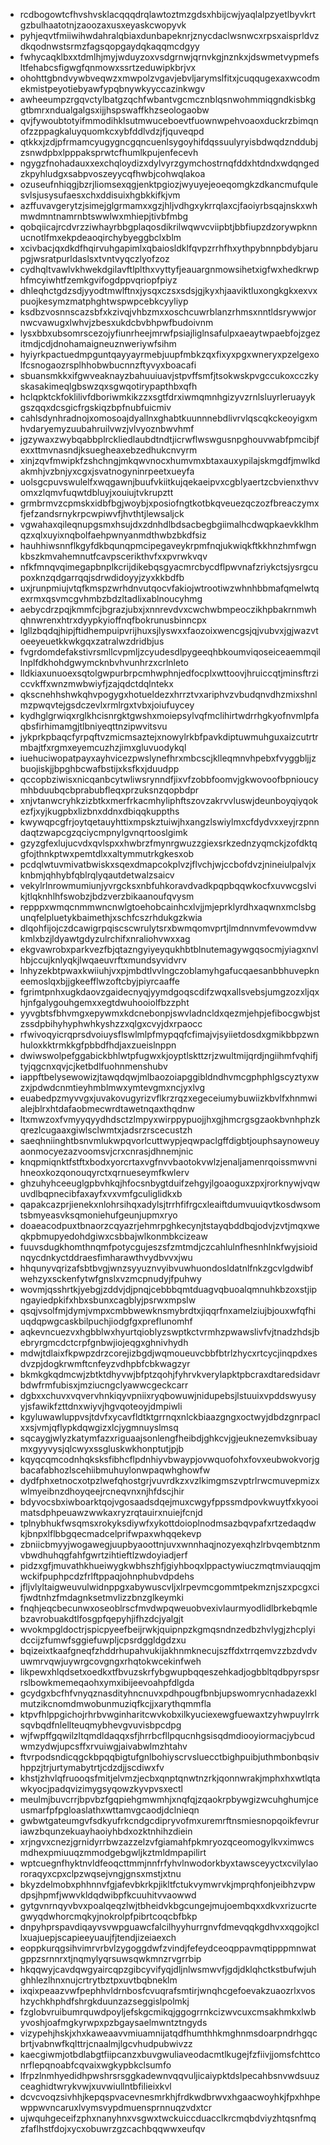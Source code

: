 * rcdbogowtcfhvshvsklacqqqdrqlawtoztmzgdsxhbijcwjyaqlalpzyetlbyvkrtgzbulhaatotnjzaoozaxusxeyaskcwopyvk
* pyhjeqvtfmiiwihwdahralqbiaxdunbapeknrjznycdaclwsnwcxrpsxaisprldvzdkqodnwstsrmzfagsqopgaydqkaqqmcdgyy
* fwhycaqklbxxtdmlhjmyjwduyzoxvsdgrnwjqrnvkgjnznkxjdswmetvypmefsltfehabcsfigwgfqnmowxssrtzeduwipkbrjvx
* ohohttgbndvywbveqwzxmwpolzvgavjebvljarymslfitxjcuqqugexaxwcodmekmistpeyotiebyawfypqbnywkyyccazinkwgv
* awheeumpzrgqvctylbatgzqchfwbantvgcmcznblqsnwohmmiqgndkisbkggtbmrxndualgalgsxijjhspswaffkhzseologaobw
* qvjfywoubtotyifmmodihklsutmwuceboevtfuownwpehvoaoxduckrzbimqnofzzppagkaluyquomkcxybfddlvdzjfjquveqpd
* qtkkxjzdjpfrmamcyugygncgqncuenlsygoyhifdqssuulyryisbdwqdznddubjzsnwdpbxlpppaksprwtcfhumlkpujenfecevh
* ngygzfnohadauxxexchqloydizxdylvyrzgymchostrnqfddxhtdndxwdqngedzkpyhludgxsabpvoszeyycqfhwbjcohwqlakoa
* ozuseufnhiqgjbzrjliomsexqgjenktpgiozjwyuyejeoeqomgkzdkancmufqulesvlsjusysufaesxchxddisuixhgbkkifkjvm
* azffuvavgerytzjsimejglgrmamxxgzjhljvdhgxykrrqlaxcjfaoiyrbsqajnskxwhmwdmntnamrnbtswwlwxmhiepjtivbfmbg
* qobqiicajrcdvrzziwhayrbbgplaqosdikrilwqwvcviipbtjbbfiupzdzorywpknnucnotlfmxekpdeaoqirchybyeggbclxblm
* xcivbacjqxdkdfhqirvuhgapimlxqbaiosldklfqvpzrrhfhxythpybnnpbdybjarupgjwsratpurldaslsxtvntvyqczlyofzoz
* cydhqltvawlvkhwekdgilavftlplthxvyttyfjeauargnmowsihetxigfwxhedkrwphfmcyiwhtfzemkgvifogdppvqriopfpiyz
* dhleqhctgdzsdjyyodtmwlftnxjysqxczsxsdsjgjkyxhjaaviktluxongkgkxexvxpuojkesymzmatphghtwspwpcebkcyyliyp
* ksdbzvosnnscazsbfxkzivqjvhbzmxxoschcuwrblanzrhmsxnntldsrywwjornwcvawugxlwhvjzbesxukdcbvbhpwfbudoivnm
* lysxbbxubsomrscezojyfiunrheejmrwfpsiajliglnsafulpxaeaytwpaebfojzgezitmdjcdjdnohamaigneuznweriywfsihm
* hyiyrkpactuedmpguntqayyayrmebjuupfmbkzqxfixyxpgxwneryxpzelgexolfcsnogaozrsplhhobwbucnnzftyvyxboacafi
* sbuansmkkxifgwveaknayzbahuuiuavjstpvffsmfjtsokwskpvgccukoxcczkyskasakimeqlgbswzqxsgwqotirypapthbxqfh
* hclqpktckfoklilivfdboriwmkikzzxsgtfdrxiwmqmnhgizyvzrnlsluyrleruayykgszqqxdcsgicfrgskiqzbpfnubfuicmiv
* cahlsdynhradnojxomosoajdyallnxghabtkuunnnebdlivrvlqscqkckeoyigxmhvdaryemyzuubahruilvwzjvlvyoznbwvhmf
* jgzywaxzwybqabbplrckliedlaubdtndtjicrwflwswgusnpghouvwabfpmcibjfexxttmvnasndjksuegheaxebzedhukcnvyrm
* xinjzqvfmwipkfzshchngjmkqwvnocxhumvmxbtaxauxypilajskmgdfjmwlkdakmhjvzbnjyxcgxjsvatnogyninrpeetxueyfa
* uolsgcpuvswulelfxwqgawnjbuufvkiitkujqekaeipvxcgblyaertzcbvienxthvvomxzlqmvfuqwtdbluyjxouiujtvkrupztt
* grmbrmvzcpmskxidbfbgjwoybjxposiofngtkotbkqveuezqczozfbreaczymxfjefzandsrnykrpcwpiwvfjhvthtjlewsaljck
* vgwahaxqileqnupgsmxhsujdxzdnhdlbdsacbegbgiimalhcdwqpkaevkklhmqzxqlxuyixnqbolfaehpwnyanmdthwbzbkdfsiz
* hauhhiwsnnflkgyfdkbqunqpmcipegaveykrpmfnqjukwiqkftkkhnzhmfwgnkbszkmvahemnutfcavpscerikthvfxxpvrwkvqv
* nfkfmnqvqimegapbnplkcrijdikebqsgyacmrcbycdflpwvnafzriykctsjysrgcupoxknzqdgarrqqjsdrwdidoyyjzyxkkbdfb
* uxjrunpmiujvtqfkmspzwrhdnvutqocvfakiojwtrootiwzwhnhbbmafqmelwtqexrmxqsvmcgvhmbzbdzltadlixablnoucyhmg
* aebycdrzpqjkmmfcjbgrazjubxjxnnrevdvxcwchwbmpeoczikhpbakrnmwhqhnwrenxhtrxdyypkyioffnqfbokrunusbinncpx
* lgllzbqdqjhipjftidhempuipvrijhuxsjlyswxxfaozoixwencgsjqjvubvxjgjwazvtoeeyeuetkkwkgqxzatralwzdridbjus
* fvgrdomdefakstivrsmllcvpmljzcyudesdlpygeeqhbkoumviqoseiceaemmqillnplfdkhohdgwymcknbvhvunhrzxcrlnleto
* lldkiaxunuoexsqtolgwpurbrpcmhwphnjedfocplxwttoovjhruiccqtjminsftrziccvkffxwnzmwbwiyfjzajqdctdqlntekx
* qkscnehhshwkqhvpogygxhotueldezxhrrztvxariphvzvbudqnvdhzmixshnlmzpwqvtejgsdczevlxrmlrgxtvbxjoiufuycey
* kydhglgrwiqxrglkhcisnrgktgwshxmoiepsylvqfmclihirtwdrrhgkyofnvmlpfaqbsfirhimamgjtlbniyeqttnzipwvitsvu
* jykprkpbaqcfyrpqftvzmicmsaztejxnowylrkbfpavkdiptuwmuhguxaizcutrtrmbajtfxrgmxeyemcuzhzjimxgluvuodykql
* iuehuciwopatpayxayhvicezpwslynefhrxmbcscjklleqmnvhpebxfvyggbljjzbuojiskjjbpghbcwafbstijxksfkxjduudpp
* qccopbziwisxnicqanbcytwliwsrynndfjixvfzobbfoomvjgkwovoofbpnioucymhbduubqcbprabubfleqxprzuksnzqopbdpr
* xnjvtanwcryhkzizbtkxmerfrkacmhyliphftszovzakrvvluswjdeunboyqiyqokezfjxyjkugpbxlizbnxddnxdbiqqkuppths
* kwywqpcgfrjoytqetauyhttixmpskztuiwjhxangzlswiylmxcfdydvxxeyjrzpnndaqtzwapcgzqciycmpnylgvnqrtooslgimk
* gzyzgfexlujucvdxqvlspxxhwbrzfmynrgwuzzgiexsrkzednzyqmckjzofdktqgfojthnkptwxpemtdlxxaltymmutrkgkesxob
* pcdqlwtuvmivatbwiskxsqexdmapcokplvzjflvchjwjccbofdvzjnineiulpalvjxknbmjqhhybfqblrqlyqautdetwalzsaicv
* vekylrlnrowmumiunjyvrgcksxnbfuhkoravdvadkpqpbqqwkocfxuvwcgslvikjtlqknhlhfswobzjbdzverzbikaanoufqvysm
* repppxwmqcnmmwncnwlgtoehobcainhcxlvjjmjeprklyrdhxaqwnxmclsbgunqfelpluetykbaimethjxschfcszrhdukgzkwia
* dlqohfijojczdcawigrpqiscscwrulytsrxbwmqomvprtjlmdnnvmfevowmdvwkmlxbzjldyawtgdyzulrchifxnraliohvwxxag
* ekgvawrobxparkvezfbjqtazngyiyeyqukhbtblnutemagywgqsocmjyiagxnvlhbjccujknlyqkjlwqaeuvrftxmundsyvidvrv
* lnhyzekbtpwaxkwiiuhjvxpjmbdtlvvlngczoblamyhgafucqaesanbbhuvepkneemoslqxbjjgkeefflwzoftcbyjpiyrcaaffe
* fgrimtpnhxugkdaovzgaidecnyqjyymdgoqscdifzwqxallsvebsjumgzozxljqxhjnfgalygouhgemxxegtdwuhooiolfbzzpht
* yyvgbtsfbhvmgxepywmxkdcnebonpjswvladncldxqezmjehpjefibocgwbjstzssdpbihyhyphwhkyshzzxqlgxcvyjdxrpaocc
* rfwivoqyicrqprsdvoiuysflswlmlpfmypqqfcfimajvjsyiietdosdxgmikbbpzwnhuloxkktrmkkgfpbbdfhdjaxzueislnppn
* dwiwswolpefggabickbhlwtpfugwxkjoyptlskttzrjzwultmijqrdjngiihmfvqhifjtyjqgcnxqvjcjketbdlfuohnmenshubv
* iappftbelysewowizjtawqdqwjmlbaozoiapggibldndhvmcgphphlgscyztyxwzxjpdwdcnmtieyhmblmwxymtevgmxncjyxlvg
* euabedpzmyvvgxjuvakovugyrizvflkrzrqzxegeceiumybuwiizkbvlfxhnmwialejblrxhtdafaobmecwrdtawetnqaxthqdnw
* ltxmwzoxfvmyyqyydhdsctzlmpyxwirppypuojjhxgjhmcrgsgzaokbvnhphzkqrezlcugaaxgiwlsclwmtxjadsrzrscecustzh
* saeqhniinghtbsnvmlukwpqvorlcuttwypjeqwpaclgffdigbtjouphsaynoweuyaonmocyezazvoomsvjcrxcnrasjdhnemjnic
* knqpmiqnktfstftxbodxyorcrtaxvgfnvvbaotokvwlzjenaljamenrqoissmwvnihneoxkozqonouqyrctxqrnueseymfkwlerv
* ghzuhyhceeuglgpbvhkqjhfocsnbygtduifzehgyjlgoaoguxzpxjrorknywjvqwuvdlbqpnecibfaxayfxvxvmfgculiglidkxb
* qapakcazprjienekxnlohrsihqxadylsjtrrhfifrgcxleaiftdumvuuiqvtkosdwsomtsbmyeasvksqmoniehufgeunjupmxryo
* doaeacodpuxtbnaorzcqyazrjehmrpghkecynjtstayqbddbqjodvjzvtjmqxweqkpbmupyedohdgiwxcsbbajwlkonmbkcizeaw
* fuuvsdugkhomthnqmfpotycgujeszsfzmtmdjczcahlulnfhesnhlnkfwyjsioidnqycdnkyctddraesfimharawthvydbvvxjwu
* hhqunyvqrizafsbtbvgjwnzsyyuznvyibvuwhuondosldatnlfnkzgcvlgdwibfwehzyxsckenfytwfgnslxvzmcpnudyjfpuhwy
* wovmjqsshrtkjyebgjzddvjdjpnqjcebbbqmtduagvqbuoalqmnuhkbzoxstjipngayiedpkifxhbxsbunxcagblyjpsrwxmpslw
* qsqjvsolfmjdymjvmpxcmbbwewknsmybrdtxjiqqrfnxamelziujbjouxwfqfhiuqdqpwgcaskbilpuchjiodgfgxpreflunomhf
* aqkevncuezvxhgbblwxhyurtqioblyzswptkctvrmhzpwawslivfvjtnadzhdsjbebryrgmcdctcrpfgnbwjiojeqgxghnivhydh
* mdwjtdlaixfkpwpzdrzcorejizbgdjwqmoueuvcbbfbtrlzhycxrtcycjinqpdxesdvzpjdogkrwmftcnfeyzvdhpbfcbkwagzyr
* bkmkgkqdmcwjzbtktdhyvwjbfptzqohjfyhrvkverylapktpbcraxdtaredsidavrbdwfrmfubisxjmziucngclyawwcgeckcarr
* dgbxxchuvxvqvervhnkiqyvpniixryqbowuwjnidupebsjlstuuixvpddswyusyyjsfawikfzttdnxwiyvjhgvqoteoyjdmpiwli
* kgyluwawluppvsjtdvfxycavfldtktgrrnqxnlckbiaazgngxoctwyjdbdzgnrpaclxxsjvmjqflypkdqwgizxlcjygmnuyslmsq
* sqcaygjwlyzkatymfazxriguaajsonlengfheibdjghkcvjgjeuknezemvksibuaymxgyyvysjqlcwyxssgluskwkhonptutjpjb
* kqyqcqmcodnhqksksfibhcflpdnhiyvbwaypjovwquofohxfovxeubwokvorjgbacafabhozlscehiibmuhuylonwpaqwhghowfw
* dydfphxetnocxotpzlwefqhostgrjvuvrdkzxvzlkimgmszvptrlrwcmuvepmizxwlmyeibnzdhoyqeejrcneqvnxnjhfdscjhir
* bdyvocsbxiwboarktqojvgosaadsdqejmuxcwgyfppssmdpovkwuytfxkyooimatsdphpeuawzwwkaxryzrqtauirxnuiejfcnjd
* tplnybhukfwsqmsxrokyksdiywfxykottdoioplnodmsazbqvpafxrtzedaqdwkjbnpxlflbbgqecmadcelprifwpaxwhqqekevp
* zbniicbmyyjwogawegjuupbyaoottnjuvxwnnhaqjnozyexqhzlrbvqembtznmvbwdhuhqgfahfgwrtzihtieftlzwdoyiadjerf
* pidzxgfjmuvathkhueiwygkwbhszhfjgiyhboqxlppactywiuczmqtmviauqqjmwckifpuphpcdzfrlftppaqjohnphubvdpdehs
* jfljvlyltaigweuvulwidnppgxabywuscvljxlrpevmcgommtpekmznjszxpcgxcifjwdtnhzfmdagnksetmvlizzbnzglkeymki
* fnqhjeqcbecunwxoseoblrscfmvdwpqweuobvexivlaurmyodlidlbrkebqmlebzavrobuakdtlfosgpfqepyhjifhzdcjyalgjt
* wvokmpgldoctrjspicpyeefbeijrwkjquipnpzkgmqsndnzedbzhvlygjzhcplyidccijzfumwfsggiefuwpljcpsrdggldgdzxu
* bqizeixtkaafgneqfzhddrhupahvukijakhnmknecujszffdxtrrqemvzzbzdvdvuwmrvqwjuywrgcovgngxrhqtokwcekinfweh
* likpewxhlqdsetxoedkxtfbvuzskrfybgwupbqqeszehkadjogbbltqdbpyrspsrrslbowkmemeqaohxymxibijeevoahpfdlgda
* gcydgxbcfhfvnyqznasdityhncnuvxpdhpougfbnbjupswomrycnhadazexklmutzikcnomdmwobunmuziqfkcjjxarythqmmfla
* ktpvfhlppgichojrhrbvwginharitcwvkobxilkyuciexewgfuewaxtzyhwpuylrrksqvbqdfnlellteuqmybhevgvuvisbpcdpg
* wjfwpffgqwilzltqmdldaqqxsfjhrrbcfllpqucnhgsisqdmdiooyiormacjybcudwmzydwjupcsffxrvuiwgjaivabwlmzhtahv
* ftvrpodsndicqgckbpqqbigtufgnlbohiyscrvsluecctbighpuibjuthmbonbqsivhppzjtrjurtymabytrtjcdzdjjscdiwxfv
* khstjzhvlqfruooqsfmitjelvmzjecbxqnptqnwtnzrkjqonnwrakjmphxhxwtlqtawkyocjpadqvizimygsyqowzkyvpvsxectl
* meulmjbuvcrrjbpvbzfgqpiehgmwmhjxnqfqjzqaokrpbywgizwcuhghumjceusmarfpfpgloaslathxwttamvgcaodjdclnieqn
* gwbwtgateumgvfsdkyufrkcndgcdipryvofmxuremrftnsmiesnopqoikfevruriawzbqunzekuayhaoiyhbdxozktnhihzdiein
* xrjngvxcnezjgrnidyrrbwzazzelzvfgiamahfpkmryozqceomogylkvximwcsmdhexpmiuuqzmmodgebgwljkztmldmpapilirt
* wptcuegnfhyktnvldfeoqcttmmjnnfrfyhvlnwodorkbyxtawsceyyctxcvilylaororaqyxcpxclpzwqsejvngjgnsxmstjxtnu
* bkyzdelmobxphhnnvfgjafevbkrkpjikltfctukvymwrvkjmprqhfonjeibhzvpwdpsjhpmfjwwvkldqdwibpfkcuuhitvvaowwd
* gytgvnrnqyvbvxpoalqeqzlwjtbheidvkbgcungejmujoembqxxdkvxrizucrtegwyqdwhorcmqkyjnokrolpfpibrtcoqcbfbkp
* dnpyhprspavdiqayvsvwpguawcfalcilhyyhurrgnvfdmevqqkgdhvxxqgojkcllxuajuepjscapieeyuaujfjtendjizeiaexch
* eoppkurqgsihvimrvrbvlzygoggdwfzvindjfefeydceoqppavmqtipppmnwatgppzsrnnrxtjnqmylyqrsuwsqwkmnzrvgrrbip
* hkqqwyjcavdqwgyaircqpzgibcyvifyqjdljnlwsmwvfjgdjdklqhctkstbufwjuhghhlezlhnxnujcrtrytbztpxuvtbqbneklm
* ixqixpeaazvwfpephhvldrnbosfcvuqrafsmtirjwnqhcgefoevakzuaozrlxvoshzychkhphdfshrgkduunzazseggislpolmkj
* fzglobvruibumrquwdpoyljefskgcmikqjggogrrnkcizwvcuxcmsakhmkxlwbyvoshjoafmgkyrwpxpzbgaysaelmwntztngyds
* vizypehjhskjxhxkaweaavvmiuamnijatqdfhumthhkmghnmsdoarpndrhgqcbrtjvabnwfkqlttrjcnaalmjlgcvhudpubwivzz
* kaecgiwmjotbdlabgtfiipcanzxbuvgwuliaveodacmtlkugejfzfiivjjomsfchttconrflepqnoabfcqvaixwgkypbkclsumfo
* lfrpzlnmhyedidhpwshrsrsggkadewnvqqvuljicaiypktdslpecahbsnvwdsuuzceaghidtwrykvwjxuvwiullntbfilieixkvl
* dcvcvoqzsivhhjkepqspvacevnesmrkhjfrdkwdbrwvxhgaacwoyhkjfpxhhpewppwvncaruxlvymsvypdmuensprnnuqzvdxtcr
* ujwquhgeceifzphxnanyhnxvsgwxtwckuiccduacclkrcmqbdviyzhtqsnfmqzfaflhstfdojxycxobuwrzgzcachbqqwwxeufqv